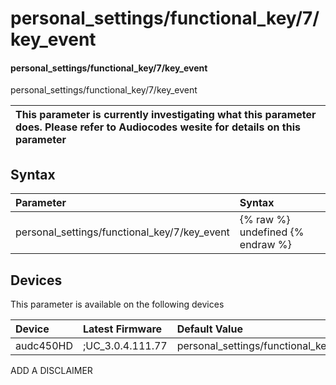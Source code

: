 ﻿---
description: personal_settings/functional_key/7/key_event
search: false
---

# personal_settings/functional_key/7/key_event

#### personal_settings/functional_key/7/key_event

personal_settings/functional_key/7/key_event


| This parameter is currently investigating what this parameter does. Please refer to Audiocodes wesite for details on this parameter | 
| :--- |

## Syntax
| Parameter | Syntax |
| :--- | :--- |
|personal_settings/functional_key/7/key_event | {% raw %} undefined {% endraw %}|

## Devices
This parameter is available on the following devices

| Device | Latest Firmware | Default Value |
|:---|:---|:---|
| audc450HD | ;UC_3.0.4.111.77 | personal_settings/functional_key/7/key_event=CALENDAR 

ADD A DISCLAIMER

